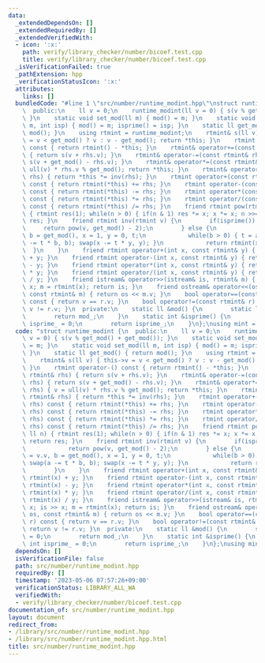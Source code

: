 ```yaml
---
data:
  _extendedDependsOn: []
  _extendedRequiredBy: []
  _extendedVerifiedWith:
  - icon: ':x:'
    path: verify/library_checker/number/bicoef.test.cpp
    title: verify/library_checker/number/bicoef.test.cpp
  _isVerificationFailed: true
  _pathExtension: hpp
  _verificationStatusIcon: ':x:'
  attributes:
    links: []
  bundledCode: "#line 1 \"src/number/runtime_modint.hpp\"\nstruct runtime_modint {\n\
    \  public:\n    ll v = 0;\n    runtime_modint(ll v = 0) { s(v % get_mod() + get_mod());\
    \ }\n    static void set_mod(ll m) { mod() = m; }\n    static void set_mod(ll\
    \ m, int isp) { mod() = m; isprime() = isp; }\n    static ll get_mod() { return\
    \ mod(); }\n    using rtmint = runtime_modint;\n    rtmint& s(ll v) { this->v\
    \ = v < get_mod() ? v : v - get_mod(); return *this; }\n    rtmint operator-()\
    \ const { return rtmint() - *this; }\n    rtmint& operator+=(const rtmint& rhs)\
    \ { return s(v + rhs.v); }\n    rtmint& operator-=(const rtmint& rhs) { return\
    \ s(v + get_mod() - rhs.v); }\n    rtmint& operator*=(const rtmint& rhs) { v =\
    \ ull(v) * rhs.v % get_mod(); return *this; }\n    rtmint& operator/=(const rtmint&\
    \ rhs) { return *this *= inv(rhs); }\n    rtmint operator+(const rtmint& rhs)\
    \ const { return rtmint(*this) += rhs; }\n    rtmint operator-(const rtmint& rhs)\
    \ const { return rtmint(*this) -= rhs; }\n    rtmint operator*(const rtmint& rhs)\
    \ const { return rtmint(*this) *= rhs; }\n    rtmint operator/(const rtmint& rhs)\
    \ const { return rtmint(*this) /= rhs; }\n    friend rtmint pow(rtmint x, ll n)\
    \ { rtmint res(1); while(n > 0) { if(n & 1) res *= x; x *= x; n >>= 1; } return\
    \ res; }\n    friend rtmint inv(rtmint v) {\n        if(isprime()) {\n       \
    \     return pow(v, get_mod() - 2);\n        } else {\n            ll a = v.v,\
    \ b = get_mod(), x = 1, y = 0, t;\n            while(b > 0) { t = a / b; swap(a\
    \ -= t * b, b); swap(x -= t * y, y); }\n            return rtmint(x);\n      \
    \  }\n    }\n    friend rtmint operator+(int x, const rtmint& y) { return rtmint(x)\
    \ + y; }\n    friend rtmint operator-(int x, const rtmint& y) { return rtmint(x)\
    \ - y; }\n    friend rtmint operator*(int x, const rtmint& y) { return rtmint(x)\
    \ * y; }\n    friend rtmint operator/(int x, const rtmint& y) { return rtmint(x)\
    \ / y; }\n    friend istream& operator>>(istream& is, rtmint& m) { ll x; is >>\
    \ x; m = rtmint(x); return is; }\n    friend ostream& operator<<(ostream& os,\
    \ const rtmint& m) { return os << m.v; }\n    bool operator==(const rtmint& r)\
    \ const { return v == r.v; }\n    bool operator!=(const rtmint& r) const { return\
    \ v != r.v; }\n  private:\n    static ll &mod() {\n        static ll mod_ = 0;\n\
    \        return mod_;\n    }\n    static int &isprime() {\n        static int\
    \ isprime_ = 0;\n        return isprime_;\n    }\n};\nusing mint = runtime_modint;\n"
  code: "struct runtime_modint {\n  public:\n    ll v = 0;\n    runtime_modint(ll\
    \ v = 0) { s(v % get_mod() + get_mod()); }\n    static void set_mod(ll m) { mod()\
    \ = m; }\n    static void set_mod(ll m, int isp) { mod() = m; isprime() = isp;\
    \ }\n    static ll get_mod() { return mod(); }\n    using rtmint = runtime_modint;\n\
    \    rtmint& s(ll v) { this->v = v < get_mod() ? v : v - get_mod(); return *this;\
    \ }\n    rtmint operator-() const { return rtmint() - *this; }\n    rtmint& operator+=(const\
    \ rtmint& rhs) { return s(v + rhs.v); }\n    rtmint& operator-=(const rtmint&\
    \ rhs) { return s(v + get_mod() - rhs.v); }\n    rtmint& operator*=(const rtmint&\
    \ rhs) { v = ull(v) * rhs.v % get_mod(); return *this; }\n    rtmint& operator/=(const\
    \ rtmint& rhs) { return *this *= inv(rhs); }\n    rtmint operator+(const rtmint&\
    \ rhs) const { return rtmint(*this) += rhs; }\n    rtmint operator-(const rtmint&\
    \ rhs) const { return rtmint(*this) -= rhs; }\n    rtmint operator*(const rtmint&\
    \ rhs) const { return rtmint(*this) *= rhs; }\n    rtmint operator/(const rtmint&\
    \ rhs) const { return rtmint(*this) /= rhs; }\n    friend rtmint pow(rtmint x,\
    \ ll n) { rtmint res(1); while(n > 0) { if(n & 1) res *= x; x *= x; n >>= 1; }\
    \ return res; }\n    friend rtmint inv(rtmint v) {\n        if(isprime()) {\n\
    \            return pow(v, get_mod() - 2);\n        } else {\n            ll a\
    \ = v.v, b = get_mod(), x = 1, y = 0, t;\n            while(b > 0) { t = a / b;\
    \ swap(a -= t * b, b); swap(x -= t * y, y); }\n            return rtmint(x);\n\
    \        }\n    }\n    friend rtmint operator+(int x, const rtmint& y) { return\
    \ rtmint(x) + y; }\n    friend rtmint operator-(int x, const rtmint& y) { return\
    \ rtmint(x) - y; }\n    friend rtmint operator*(int x, const rtmint& y) { return\
    \ rtmint(x) * y; }\n    friend rtmint operator/(int x, const rtmint& y) { return\
    \ rtmint(x) / y; }\n    friend istream& operator>>(istream& is, rtmint& m) { ll\
    \ x; is >> x; m = rtmint(x); return is; }\n    friend ostream& operator<<(ostream&\
    \ os, const rtmint& m) { return os << m.v; }\n    bool operator==(const rtmint&\
    \ r) const { return v == r.v; }\n    bool operator!=(const rtmint& r) const {\
    \ return v != r.v; }\n  private:\n    static ll &mod() {\n        static ll mod_\
    \ = 0;\n        return mod_;\n    }\n    static int &isprime() {\n        static\
    \ int isprime_ = 0;\n        return isprime_;\n    }\n};\nusing mint = runtime_modint;\n"
  dependsOn: []
  isVerificationFile: false
  path: src/number/runtime_modint.hpp
  requiredBy: []
  timestamp: '2023-05-06 07:57:26+09:00'
  verificationStatus: LIBRARY_ALL_WA
  verifiedWith:
  - verify/library_checker/number/bicoef.test.cpp
documentation_of: src/number/runtime_modint.hpp
layout: document
redirect_from:
- /library/src/number/runtime_modint.hpp
- /library/src/number/runtime_modint.hpp.html
title: src/number/runtime_modint.hpp
---
```

